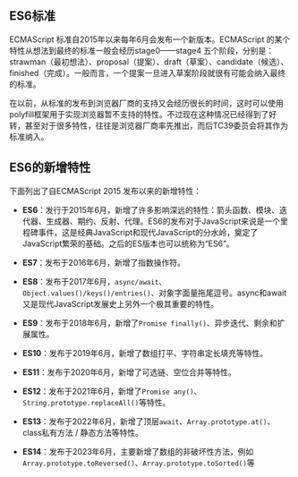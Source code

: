 ## ES6标准

ECMAScript 标准自2015年以来每年6月会发布一个新版本。ECMAScript 的某个特性从想法到最终的标准一般会经历stage0——stage4 五个阶段，分别是：strawman（最初想法）、proposal（提案）、draft（草案）、candidate（候选）、finished（完成）。一般而言，一个提案一旦进入草案阶段就很有可能会纳入最终的标准。

在以前，从标准的发布到浏览器厂商的支持又会经历很长的时间，这时可以使用polyfill框架用于实现浏览器暂不支持的特性。不过现在这种情况已经得到了好转，甚至对于很多特性，往往是浏览器厂商率先推出，而后TC39委员会将其作为标准纳入。

## ES6的新增特性

下面列出了自ECMAScript 2015 发布以来的新增特性：

* __ES6__：发行于2015年6月，新增了许多影响深远的特性：箭头函数、模块、迭代器、生成器、期约、反射、代理。ES6的发布对于JavaScript来说是一个里程碑事件，这是经典JavaScript和现代JavaScript的分水岭，奠定了JavaScript繁荣的基础。之后的ES版本也可以统称为“ES6”。

* __ES7__：发布于2016年6月，新增了指数操作符。

* __ES8__：发布于2017年6月，`async/await`、`Object.values()/keys()/entries()`、对象字面量拖尾逗号。async和await又是现代JavaScript发展史上另外一个极其重要的特性。

* __ES9__：发布于2018年6月，新增了`Promise finally()`、异步迭代、剩余和扩展属性。

* __ES10__：发布于2019年6月，新增了数组打平、字符串定长填充等特性。

* __ES11__：发布于2020年6月，新增了可选链、空位合并等特性。

* __ES12__：发布于2021年6月，新增了`Promise any()`、`String.prototype.replaceAll()`等特性。

* __ES13__：发布于2022年6月，新增了顶层`await`、`Array.prototype.at()`、class私有方法 / 静态方法等特性。

* __ES14__：发布于2023年6月，主要新增了数组的非破坏性方法，例如`Array.prototype.toReversed()`、`Array.prototype.toSorted()`等

